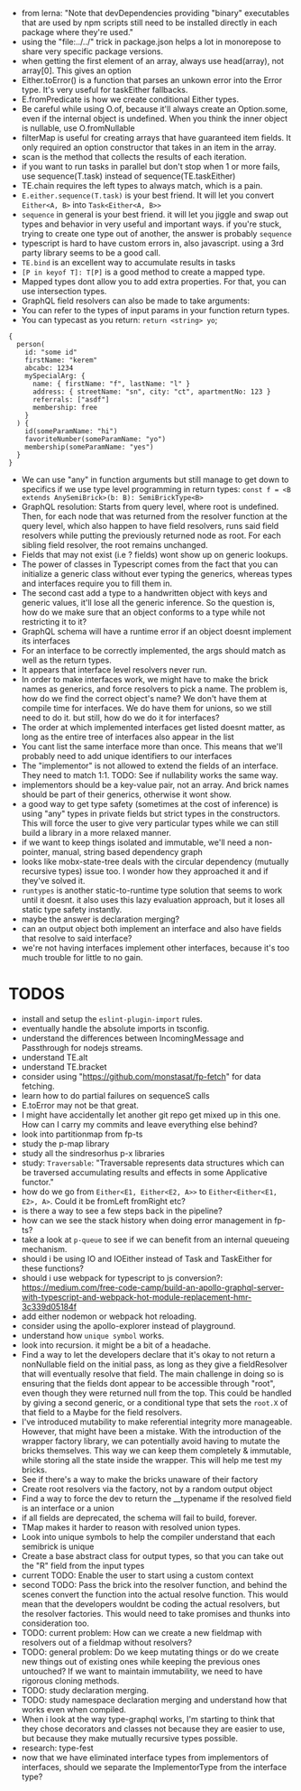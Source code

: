 - from lerna: "Note that devDependencies providing "binary" executables that are used by npm scripts still need to be installed directly in each package where they're used."
- using the "file:../../" trick in package.json helps a lot in monorepose to share very specific package versions.
- when getting the first element of an array, always use head(array), not array[0]. This gives an option<item>
- Either.toError() is a function that parses an unkown error into the Error type. It's very useful for taskEither fallbacks.
- E.fromPredicate is how we create conditional Either types.
- Be careful while using O.of, because it'll always create an Option.some, even if the internal object is undefined. When you think the inner object is nullable, use O.fromNullable
- filterMap is useful for creating arrays that have guaranteed item fields. It only required an option constructor that takes in an item in the array.
- scan is the method that collects the results of each iteration.
- if you want to run tasks in parallel but don't stop when 1 or more fails, use sequence(T.task) instead of sequence(TE.taskEither)
- TE.chain requires the left types to always match, which is a pain.
- `E.either.sequence(T.task)` is your best friend. It will let you convert `Either<A, B>` into `Task<Either<A, B>>`
- `sequence` in general is your best friend. it will let you jiggle and swap out types and behavior in very useful and important ways. if you're stuck, trying to create one type out of another, the answer is probably `sequence`
- typescript is hard to have custom errors in, also javascript. using a 3rd party library seems to be a good call.
- `TE.bind` is an excellent way to accumulate results in tasks
- `[P in keyof T]: T[P]` is a good method to create a mapped type.
- Mapped types dont allow you to add extra properties. For that, you can use intersection types.
- GraphQL field resolvers can also be made to take arguments:
- You can refer to the types of input params in your function return types.
- You can typecast as you return: `return <string> yo`;

```gql
{
  person(
    id: "some id"
    firstName: "kerem"
    abcabc: 1234
    mySpecialArg: {
      name: { firstName: "f", lastName: "l" }
      address: { streetName: "sn", city: "ct", apartmentNo: 123 }
      referrals: ["asdf"]
      membership: free
    }
  ) {
    id(someParamName: "hi")
    favoriteNumber(someParamName: "yo")
    membership(someParamName: "yes")
  }
}
```

- We can use "any" in function arguments but still manage to get down to specifics if we use type level programming in return types: `const f = <B extends AnySemiBrick>(b: B): SemiBrickType<B>`
- GraphQL resolution: Starts from query level, where root is undefined. Then, for each node that was returned from the resolver function at the query level, which also happen to have field resolvers, runs said field resolvers while putting the previously returned node as root. For each sibling field resolver, the root remains unchanged.
- Fields that may not exist (i.e ? fields) wont show up on generic lookups.
- The power of classes in Typescript comes from the fact that you can initialize a generic class without ever typing the generics, whereas types and interfaces require you to fill them in.
- The second cast add a type to a handwritten object with keys and generic values, it'll lose all the generic inference. So the question is, how do we make sure that an object conforms to a type while not restricting it to it?
- GraphQL schema will have a runtime error if an object doesnt implement its interfaces
- For an interface to be correctly implemented, the args should match as well as the return types.
- It appears that interface level resolvers never run.
- In order to make interfaces work, we might have to make the brick names as generics, and force resolvers to pick a name. The problem is, how do we find the correct object's name? We don't have them at compile time for interfaces. We do have them for unions, so we still need to do it.
  but still, how do we do it for interfaces?
- The order at which implemented interfaces get listed doesnt matter, as long as the entire tree of interfaces also appear in the list
- You cant list the same interface more than once. This means that we'll probably need to add unique identifiers to our interfaces
- The "implementor" is not allowed to extend the fields of an interface. They need to match 1:1. TODO: See if nullability works the same way.
- implementors should be a key-value pair, not an array. And brick names should be part of their generics, otherwise it wont show.
- a good way to get type safety (sometimes at the cost of inference) is using "any" types in private fields but strict types in the constructors. This will force the user to give very particular types while we can still build a library in a more relaxed manner.
- if we want to keep things isolated and immutable, we'll need a non-pointer, manual, string based dependency graph
- looks like mobx-state-tree deals with the circular dependency (mutually recursive types) issue too. I wonder how they approached it and if they've solved it.
- `runtypes` is another static-to-runtime type solution that seems to work until it doesnt. it also uses this lazy evaluation approach, but it loses all static type safety instantly.
- maybe the answer is declaration merging?
- can an output object both implement an interface and also have fields that resolve to said interface?
- we're not having interfaces implement other interfaces, because it's too much trouble for little to no gain.

# TODOS

- install and setup the `eslint-plugin-import` rules.
- eventually handle the absolute imports in tsconfig.
- understand the differences between IncomingMessage and Passthrough for nodejs streams.
- understand TE.alt
- understand TE.bracket
- consider using "https://github.com/monstasat/fp-fetch" for data fetching.
- learn how to do partial failures on sequenceS calls
- E.toError may not be that great.
- I might have accidentally let another git repo get mixed up in this one. How can I carry my commits and leave everything else behind?
- look into partitionmap from fp-ts
- study the p-map library
- study all the sindresorhus p-x libraries
- study: `Traversable`: "Traversable represents data structures which can be traversed accumulating results and effects in some Applicative functor."
- how do we go from `Either<E1, Either<E2, A>>` to `Either<Either<E1, E2>, A>`. Could it be fromLeft fromRight etc?
- is there a way to see a few steps back in the pipeline?
- how can we see the stack history when doing error management in fp-ts?
- take a look at `p-queue` to see if we can benefit from an internal queueing mechanism.
- should i be using IO and IOEither instead of Task and TaskEither for these functions?
- should i use webpack for typescript to js conversion?: https://medium.com/free-code-camp/build-an-apollo-graphql-server-with-typescript-and-webpack-hot-module-replacement-hmr-3c339d05184f
- add either nodemon or webpack hot reloading.
- consider using the apollo-explorer instead of playground.
- understand how `unique symbol` works.
- look into recursion. it might be a bit of a headache.
- Find a way to let the developers declare that it's okay to not return a nonNullable field on the initial pass, as long as they give a fieldResolver that will eventually resolve that field. The main challenge in doing so is ensuring that the fields dont appear to be accessible through "root", even though they were returned null from the top. This could be handled by giving a second generic, or a conditional type that sets the `root.X` of that field to a Maybe<X> for the field resolvers.
- I've introduced mutability to make referential integrity more manageable. However, that might have been a mistake. With the introduction of the wrapper factory library, we can potentially avoid having to mutate the bricks themselves. This way we can keep them completely & immutable, while storing all the state inside the wrapper. This will help me test my bricks.
- See if there's a way to make the bricks unaware of their factory
- Create root resolvers via the factory, not by a random output object
- Find a way to force the dev to return the \_\_typename if the resolved field is an interface or a union
- if all fields are deprecated, the schema will fail to build, forever.
- TMap makes it harder to reason with resolved union types.
- Look into unique symbols to help the compiler understand that each semibrick is unique
- Create a base abstract class for output types, so that you can take out the "R" field from the input types
- current TODO: Enable the user to start using a custom context
- second TODO: Pass the brick into the resolver function, and behind the scenes convert the function into the actual resolve function. This would mean that the developers wouldnt be coding the actual resolvers, but the resolver factories. This would need to take promises and thunks into consideration too.
- TODO: current problem: How can we create a new fieldmap with resolvers out of a fieldmap without resolvers?
- TODO: general problem: Do we keep mutating things or do we create new things out of existing ones while keeping the previous ones untouched? If we want to maintain immutability, we need to have rigorous cloning methods.
- TODO: study declaration merging.
- TODO: study namespace declaration merging and understand how that works even when compiled.
- When i look at the way type-graphql works, I'm starting to think that they chose decorators and classes not because they are easier to use, but because they make mutually recursive types possible.
- research: type-fest
- now that we have eliminated interface types from implementors of interfaces, should we separate the ImplementorType from the interface type?
